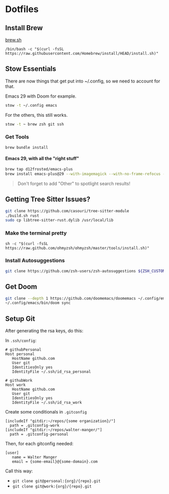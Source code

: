 # Dotfiles

## Install Brew

[brew.sh](https://brew.sh/)

```
/bin/bash -c "$(curl -fsSL https://raw.githubusercontent.com/Homebrew/install/HEAD/install.sh)"
```

## Stow Essentials

There are now things that get put into ~/.config, so we need to account for that.

Emacs 29 with Doom for example.

``` sh
stow -t ~/.config emacs
```

For the others, this still works.

``` sh
stow -t ~ brew zsh git ssh
```

### Get Tools

```
brew bundle install
```

#### Emacs 29, with all the "right stuff"

```sh
brew tap d12frosted/emacs-plus
brew install emacs-plus@29 --with-imagemagick --with-no-frame-refocus --with-native-comp --with-modern-doom3-icon --with-poll && osascript -e 'display notification "Add 'Other' to Spotlight Search Results"'
```

> Don't forget to add "Other" to spotlight search results!

## Getting Tree Sitter Issues?

``` sh
git clone https://github.com/casouri/tree-sitter-module
./build.sh rust
sudo cp libtree-sitter-rust.dylib /usr/local/lib
```

### Make the terminal pretty

```
sh -c "$(curl -fsSL https://raw.github.com/ohmyzsh/ohmyzsh/master/tools/install.sh)"
```

### Install Autosuggestions

``` sh
git clone https://github.com/zsh-users/zsh-autosuggestions ${ZSH_CUSTOM:-~/.oh-my-zsh/custom}/plugins/zsh-autosuggestions
```

## Get Doom

``` sh
git clone --depth 1 https://github.com/doomemacs/doomemacs ~/.config/emacs
~/.config/emacs/bin/doom sync
```

## Setup Git

After generating the rsa keys, do this:

In `.ssh/config`:

```
# githubPersonal
Host personal
   HostName github.com
   User git
   IdentitiesOnly yes
   IdentityFile ~/.ssh/id_rsa_personal

# githubWork
Host work
   HostName github.com
   User git
   IdentitiesOnly yes
   IdentityFile ~/.ssh/id_rsa_work

```


Create some conditionals in `.gitconfig`

```
[includeIf "gitdir:~/repos/{some organization}/"]
  path = .gitconfig-work
[includeIf "gitdir:~/repos/walter-manger/"]
  path = .gitconfig-personal
```

Then, for each gitconfig needed:

```
[user]
   name = Walter Manger
   email = {some-email}@{some-domain}.com

```

Call this way:

- `git clone git@personal:{org}/{repo}.git`
- `git clone git@work:{org}/{repo}.git`
